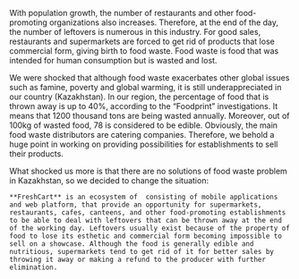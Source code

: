 With population growth, the number of restaurants and other food-promoting organizations also increases. Therefore, at the end of the day, the number of leftovers is numerous in this industry. For good sales, restaurants and supermarkets are forced to get rid of products that lose commercial form, giving birth to food waste. Food waste is food that was intended for human consumption but is wasted and lost. 

We were shocked that although food waste exacerbates other global issues such as famine, poverty and global warming, it is still underappreciated in our country (Kazakhstan). In our region, the percentage of food that is thrown away is up to 40%, according to the “Foodprint” investigations. It means that 1200 thousand tons are being wasted annually. Moreover, out of 100kg of wasted food, 78 is considered to be edible. Obviously, the main food waste distributors are catering companies. Therefore, we behold a huge point in working on providing possibilities for establishments to sell their products. 

What shocked us more is that there are no solutions of food waste problem in Kazakhstan, so we decided to change the situation: 

    **FreshCart** is an ecosystem of  consisting of mobile applications and web platform, that provide an opportunity for supermarkets, restaurants, cafes, canteens, and other food-promoting establishments to be able to deal with leftovers that can be thrown away at the end of the working day. Leftovers usually exist because of the property of food to lose its esthetic and commercial form becoming impossible to sell on a showcase. Although the food is generally edible and nutritious, supermarkets tend to get rid of it for better sales by throwing it away or making a refund to the producer with further elimination.
